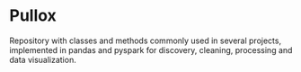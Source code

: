 # Pullox
Repository with classes and methods commonly used in several projects, implemented in pandas and pyspark for discovery, cleaning, processing and data visualization.
